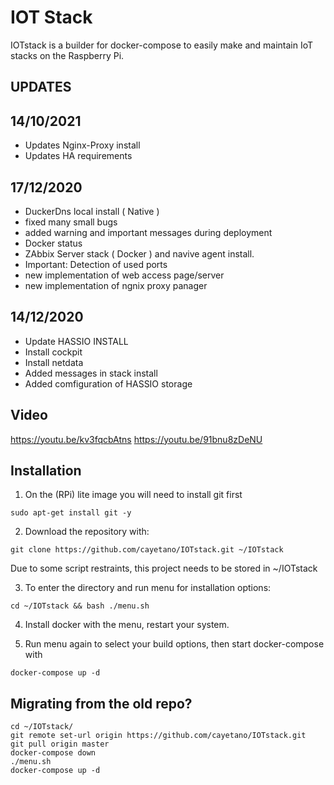 # IOT Stack
IOTstack is a builder for docker-compose to easily make and maintain IoT stacks on the Raspberry Pi.

## UPDATES

14/10/2021
----------
- Updates Nginx-Proxy install
- Updates HA requirements

17/12/2020
----------
- DuckerDns local install ( Native )
- fixed many small bugs
- added warning and important messages during deployment
- Docker status
- ZAbbix Server stack ( Docker ) and navive agent install.
- Important: Detection of used ports
- new implementation of web access page/server
- new implementation of ngnix proxy panager

14/12/2020
----------
- Update HASSIO INSTALL
- Install cockpit
- Install netdata
- Added messages in stack install
- Added comfiguration of HASSIO storage


## Video
https://youtu.be/kv3fqcbAtns
https://youtu.be/91bnu8zDeNU

## Installation
1. On the (RPi) lite image you will need to install git first

```
sudo apt-get install git -y
```

2. Download the repository with:
```
git clone https://github.com/cayetano/IOTstack.git ~/IOTstack
```

Due to some script restraints, this project needs to be stored in ~/IOTstack

3. To enter the directory and run menu for installation options:
```
cd ~/IOTstack && bash ./menu.sh
```

4. Install docker with the menu, restart your system.

5. Run menu again to select your build options, then start docker-compose with
```
docker-compose up -d
```

## Migrating from the old repo?
```
cd ~/IOTstack/
git remote set-url origin https://github.com/cayetano/IOTstack.git
git pull origin master
docker-compose down
./menu.sh
docker-compose up -d
```
